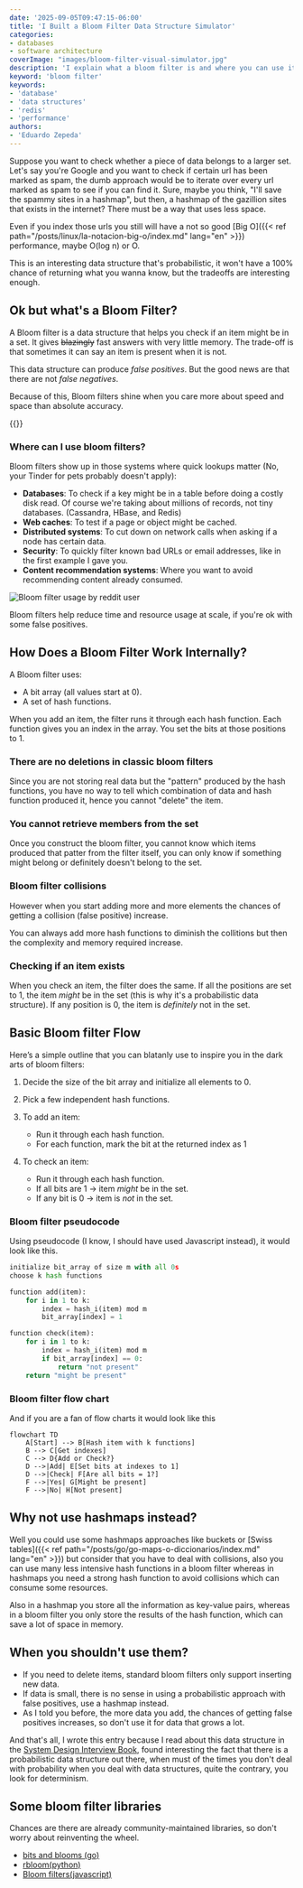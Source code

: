 ```yaml
---
date: '2025-09-05T09:47:15-06:00'
title: 'I Built a Bloom Filter Data Structure Simulator'
categories:
- databases
- software architecture
coverImage: "images/bloom-filter-visual-simulator.jpg"
description: 'I explain what a bloom filter is and where you can use it. Also, use this data structure simulator in real time to see for yourself how it works and experience collisions'
keyword: 'bloom filter'
keywords:
- 'database'
- 'data structures'
- 'redis'
- 'performance'
authors:
- 'Eduardo Zepeda'
---
```


Suppose you want to check whether a piece of data belongs to a larger set. Let's say you're Google and you want to check if certain url has been marked as spam, the dumb approach would be to iterate over every url marked as spam to see if you can find it. Sure, maybe you think, "I'll save the spammy sites in a hashmap", but then, a hashmap of the gazillion sites that exists in the internet? There must be a way that uses less space.

Even if you index those urls you still will have a not so good [Big O]({{< ref path="/posts/linux/la-notacion-big-o/index.md" lang="en" >}}) performance, maybe O(log n) or O.

This is an interesting data structure that's probabilistic, it won't have a 100% chance of returning what you wanna know, but the tradeoffs are interesting enough.

## Ok but what's a Bloom Filter?

A Bloom filter is a data structure that helps you check if an item might be in a set. It gives ~~blazingly~~ fast answers with very little memory. The trade-off is that sometimes it can say an item is present when it is not. 

This data structure can produce *false positives*. But the good news are that there are not *false negatives*.

Because of this, Bloom filters shine when you care more about speed and space than absolute accuracy.

{{<bloomFilter>}}

### Where can I use bloom filters? 

Bloom filters show up in those systems where quick lookups matter (No, your Tinder for pets probably doesn't apply):

* **Databases**: To check if a key might be in a table before doing a costly disk read. Of course we're taking about millions of records, not tiny databases. (Cassandra, HBase, and Redis)
* **Web caches**: To test if a page or object might be cached.
* **Distributed systems**: To cut down on network calls when asking if a node has certain data.
* **Security**: To quickly filter known bad URLs or email addresses, like in the first example I gave you.
* **Content recommendation systems**: Where you want to avoid recommending content already consumed.

![Bloom filter usage by reddit user](https://res.cloudinary.com/dwrscezd2/image/upload/v1757107240/coffee-bytes/bloom-filter-usage_fvyq87.png)

Bloom filters help reduce time and resource usage at scale, if you're ok with some false positives.

## How Does a Bloom Filter Work Internally?

A Bloom filter uses:

* A bit array (all values start at 0).
* A set of hash functions.

When you add an item, the filter runs it through each hash function. Each function gives you an index in the array. You set the bits at those positions to 1. 

### There are no deletions in classic bloom filters

Since you are not storing real data but the "pattern" produced by the hash functions, you have no way to tell which combination of data and hash function produced it, hence you cannot "delete" the item.

### You cannot retrieve members from the set

Once you construct the bloom filter, you cannot know which items produced that patter from the filter itself, you can only know if something might belong or definitely doesn't belong to the set.

### Bloom filter collisions

However when you start adding more and more elements the chances of getting a collision (false positive) increase.

You can always add more hash functions to diminish the collitions but then the complexity and memory required increase.


### Checking if an item exists

When you check an item, the filter does the same. If all the positions are set to 1, the item *might* be in the set (this is why it's a probabilistic data structure). If any position is 0, the item is *definitely* not in the set.


## Basic Bloom filter Flow

Here’s a simple outline that you can blatanly use to inspire you in the dark arts of bloom filters:

1. Decide the size of the bit array and initialize all elements to 0.
2. Pick a few independent hash functions.
3. To add an item:

   * Run it through each hash function.
   * For each function, mark the bit at the returned index as 1
4. To check an item:

   * Run it through each hash function.
   * If all bits are 1 → item *might* be in the set.
   * If any bit is 0 → item is *not* in the set.

### Bloom filter pseudocode

Using pseudocode (I know, I should have used Javascript instead), it would look like this.

``` python
initialize bit_array of size m with all 0s
choose k hash functions

function add(item):
    for i in 1 to k:
        index = hash_i(item) mod m
        bit_array[index] = 1

function check(item):
    for i in 1 to k:
        index = hash_i(item) mod m
        if bit_array[index] == 0:
            return "not present"
    return "might be present"
```

### Bloom filter flow chart

And if you are a fan of flow charts it would look like this

```mermaid
flowchart TD
    A[Start] --> B[Hash item with k functions]
    B --> C[Get indexes]
    C --> D{Add or Check?}
    D -->|Add| E[Set bits at indexes to 1]
    D -->|Check| F[Are all bits = 1?]
    F -->|Yes| G[Might be present]
    F -->|No| H[Not present]
```

## Why not use hashmaps instead?

Well you could use some hashmaps approaches like buckets or [Swiss tables]({{< ref path="/posts/go/go-maps-o-diccionarios/index.md" lang="en" >}}) but consider that you have to deal with collisions, also you can use many less intensive hash functions in a bloom filter whereas in hashmaps you need a strong hash function to avoid collisions which can consume some resources.

Also in a hashmap you store all the information as key-value pairs, whereas in a bloom filter you only store the results of the hash function, which can save a lot of space in memory.

## When you shouldn't use them?

- If you need to delete items, standard bloom filters only support inserting new data.
- If data is small, there is no sense in using a probabilistic approach with false positives, use a hashmap instead.
- As I told you before, the more data you add, the chances of getting false positives increases, so don't use it for data that grows a lot.

And that's all, I wrote this entry because I read about this data structure in the [System Design Interview Book](https://amzn.to/41rodp3#?), found interesting the fact that there is a probabilistic data structure out there, when must of the times you don't deal with probability when you deal with data structures, quite the contrary, you look for determinism.

## Some bloom filter libraries

Chances are there are already community-maintained libraries, so don't worry about reinventing the wheel.

- [bits and blooms (go)](https://github.com/bits-and-blooms/bloom#?)
- [rbloom(python)](https://github.com/KenanHanke/rbloom#?)
- [Bloom filters(javascript)](https://www.npmjs.com/package/bloom-filters#?)